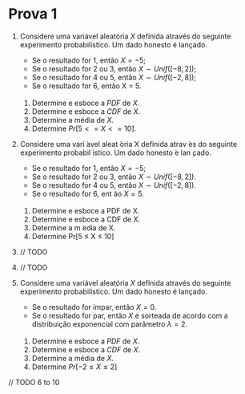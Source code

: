 # Prova 1

1. Considere uma variável aleatória $X$ definida através do seguinte experimento probabilístico. Um dado honesto é lançado.
    - Se o resultado for 1, então $X = -5$;
    - Se o resultado for 2 ou 3, então $X \sim Unif([-8,2])$;
    - Se o resultado for 4 ou 5, então $X \sim Unif([-2,8])$;
    - Se o resultado for 6, então X = 5.
    
    <br>

    1. Determine e esboce a $PDF$ de $X$. 
    1. Determine e esboce a $CDF$ de $X$.
    1. Determine a média de $X$.
    1. Determine $Pr[5<=X<=10]$.

1. Considere uma vari ́avel aleat ́oria X definida atrav ́es do seguinte experimento probabil ́ıstico. Um dado
honesto  ́e lan ̧cado.

    - Se o resultado for 1, então $X = −5$;
    - Se o resultado for 2 ou 3, então $X \sim Unif([−8, 2])$.
    - Se o resultado for 4 ou 5, então $X \sim Unif([−2, 8])$.
    - Se o resultado for 6, ent ̃ao $X = 5$.

    <br>

    1. Determine e esboce a PDF de X.
    1. Determine e esboce a CDF de X.
    1. Determine a m ́edia de X.
    1. Determine Pr[5 ≤ X ≤ 10]

1. // TODO

1. // TODO


1. Considere uma variável aleatória $X$ definida através do seguinte experimento probabilístico. Um dado
honesto é lançado.
    - Se o resultado for ímpar, então $X = 0$.
    - Se o resultado for par, então $X$ é sorteada de acordo com a distribuição exponencial com parâmetro
$\lambda = 2$.

    <br>

    1. Determine e esboce a $PDF$ de $X$.
    1. Determine e esboce a $CDF$ de $X$.
    1. Determine a média de $X$.
    1. Determine $Pr[−2 ≤ X ≤ 2]$

// TODO 6 to 10